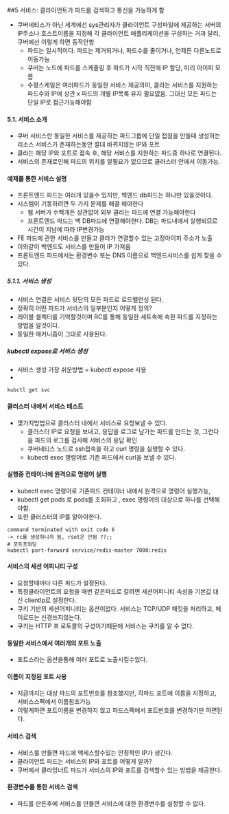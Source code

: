##5 서비스: 클라이언트가 파드를 검색하고 통신을 가능하게 함
 - 쿠버네티스가 아닌 세계에선 sys관리자가 클라이언트 구성파일에 제공하는 서버의 IP주소나 호스트이름을 지정해 각 클라이언트 애플리케이션을 구성하는 거과 달리, 쿠버에선 이렇게 하면 동작안함
    - 파드는 일시적이다. 파드는 제거되거나, 파드수를 줄이거나, 언제든 다른노드로 이동가능
    - 쿠버는 노드에 파드를 스케줄링 후 파드가 시작 직전에 IP 할당, 미리 아이피 모름
    - 수평스케일은 여러파드가 동일한 서비스 제공의미, 클라는 서비스를 지원하는 파드수와 IP에 상관 x 파드의 개별 IP목록 유지 필요없음. 그대신 모든 파드는 단일 IP로 접근가능해야함
    
#### 5.1. 서비스 소개
 - 쿠버 서비스란 동일한 서비스를 제공하는 파드그룹에 단일 접점을 만들때 생성하는 리소스 서비스가 존재하는동안 절대 바뀌지않는 IP와 포트
 - 클라는 해당 IP와 포트로 접속 후, 해당 서비스를 지원하는 파드중 하나로 연결된다.
 - 서비스의 존재로인해 파드의 위치를 알필요가 없으므로 클러스터 안에서 이동가능.

#### 예제를 통한 서비스 설명
 - 프론트엔드 파드는 여러개 있을수 있지만, 백엔드 db파드는 하나만 있을것이다.
 - 시스템이 기동하려면 두 가지 문제를 해결 해야한다
    - 웹 서버가 수백개든 상관없이 외부 클라는 파드에 연결 가능해야한다
    - 프론트엔드 파드는 백 DB파드에 연결해야한다. DB는 파드내에서 실행되므로 시간이 지남에 따라 IP변경가능
 - FE 파드에 관한 서비스를 만들고 클라가 연결할수 있는 고정아이피 주소가 노출
 - 이와같이 백엔드도 서비스를 만들어 IP 가져옴
 - 프론트엔드 파드에서는 환경변수 또는 DNS 이름으로 백엔드서비스를 쉽게 찾을 수 있다.

##### 5.1.1. 서비스 생성
 - 서비스 연결은 서비스 뒷단의 모든 파드로 로드밸런싱 된다.
 - 정확히 어떤 파드가 서비스의 일부분인지 어떻게 정의?
 - 레이블 셀렉터를 기억할것이며 RC를 통해 동일한 세트속에 속한 파드를 지정하는 방법을 알것이다.
 - 동일한 매커니즘이 그대로 사용된다.

##### kubectl expose로 서비스 생성
 - 서비스 생성 가장 쉬운방법 = kubectl expose 사용
 -
```
kubctl get svc 
```

#### 클러스터 내에서 서비스 테스트
 - 몇가지방법으로 클러스터 내에서 서비스로 요청보낼 수 있다.
    - 클러스터 IP로 요청을 보내고, 응답을 로그로 남가는 파드를 만드는 것, 그런다음 파드의 로그를 검사해 서비스의 응답 확인
    - 쿠버네티스 노드로 ssh접속을 하고  curl 명령을 실행할 수 있다.
    - kubectl exec 명령어로 기존 파드에서 curl을 보낼 수 있다.
   
#### 실행중 컨테이너에 원격으로 명령어 실행
 - kubectl exec 명령어로 기존파드 컨테이너 내에서 원격으로 명령어 실행가능,
 - kubectl get pods 로 pods를 조회하고 , exec 명령어의 대상으로 하나를 선택해야함.
 - 또한 클러스터의 IP를 알아야한다.

```
command terminated with exit code 6
-> rc를 생성하니까 됨, rset은 안됨 ??;;
# 포트포와딩
kubectl port-forward service/redis-master 7000:redis
```

#### 서비스의 세션 어피니티 구성
 - 요청할때마다 다른 파드가 설정된다.
 - 특정클라이언트의 요청을 매번 같은파드로 갈려면 세션어피니티 속성을 기본값 대신 clientIp로 설정한다.
 - 쿠키 기반의 세션어피니티는 옵션이없다. 서비스는 TCP/UDP 패킷을 처리하고, 페이로드는 신경쓰지않는다.
 - 쿠키는 HTTP 프 로토콜의 구성이기때문에 서비스는 쿠키를 알 수 없다.

#### 동일한 서비스에서 여러개의 포트 노출
 - 포트스라는 옵션을통해 여러 포트로 노출시킬수있다.

#### 이름이 지정된 포트 사용
 - 지금까지는 대상 파드의 포트번호를 참조했지만, 각파드 포트에 이름을 지정하고, 서비스스펙에서 이름참조가능
 - 이렇게하면 포트이름을 변경하지 않고 파드스펙에서 포트번호를 변경하기만 하면된다.

#### 서비스 검색
 - 서비스를 만들면 파드에 액세스할수있는 안정적인 IP가 생긴다.
 - 클라이언트 파드는 서비스의 IP와 포트를 어떻게 알까?
 - 쿠버에서 클라잉너트 파드가 서비스의 IP와 포트를 검색할수 있는 방법을 제공한다.

#### 환경변수를 통한 서비스 검색
 - 파드를 만든후에 서비스를 만들면 서비스에 대한 환경변수를 설정할 수 없다.
